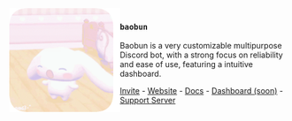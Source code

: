 <img src="./bot.gif" align="left" width="200"/>

### **`baobun`**

Baobun is a very customizable multipurpose Discord bot, with a strong focus on reliability and ease of use, featuring a intuitive dashboard.

<a href="https://discord.com/oauth2/authorize?client_id=1340917960621162557&scope=bot+applications.commands&permissions=8">Invite</a> -
<a href="https://baobun.dev">Website</a> -
<a href="https://docs.baobun.dev">Docs</a> -
<a href="https://dash.baobun.dev">Dashboard (soon)</a> -
<a href="https://discord.gg/AXRShswtZ4">Support Server</a>
